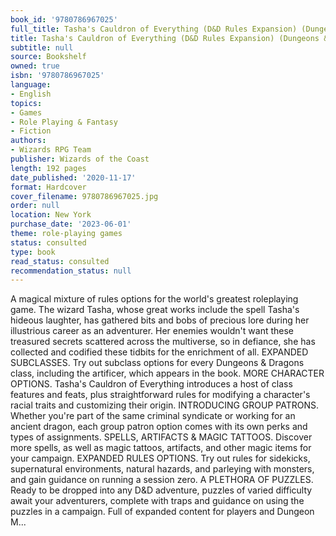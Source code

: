 ```yaml
---
book_id: '9780786967025'
full_title: Tasha's Cauldron of Everything (D&D Rules Expansion) (Dungeons & Dragons)
title: Tasha's Cauldron of Everything (D&D Rules Expansion) (Dungeons & Dragons)
subtitle: null
source: Bookshelf
owned: true
isbn: '9780786967025'
language:
- English
topics:
- Games
- Role Playing & Fantasy
- Fiction
authors:
- Wizards RPG Team
publisher: Wizards of the Coast
length: 192 pages
date_published: '2020-11-17'
format: Hardcover
cover_filename: 9780786967025.jpg
order: null
location: New York
purchase_date: '2023-06-01'
theme: role-playing games
status: consulted
type: book
read_status: consulted
recommendation_status: null
---
```

A magical mixture of rules options for the world's greatest roleplaying game.
The wizard Tasha, whose great works include the spell Tasha's hideous laughter, has gathered bits and bobs of precious lore during her illustrious career as an adventurer. Her enemies wouldn't want these treasured secrets scattered across the multiverse, so in defiance, she has collected and codified these tidbits for the enrichment of all.
EXPANDED SUBCLASSES. Try out subclass options for every Dungeons & Dragons class, including the artificer, which appears in the book.
MORE CHARACTER OPTIONS. Tasha's Cauldron of Everything introduces a host of class features and feats, plus straightforward rules for modifying a character's racial traits and customizing their origin.
INTRODUCING GROUP PATRONS. Whether you're part of the same criminal syndicate or working for an ancient dragon, each group patron option comes with its own perks and types of assignments.
SPELLS, ARTIFACTS & MAGIC TATTOOS. Discover more spells, as well as magic tattoos, artifacts, and other magic items for your campaign.
EXPANDED RULES OPTIONS. Try out rules for sidekicks, supernatural environments, natural hazards, and parleying with monsters, and gain guidance on running a session zero.
A PLETHORA OF PUZZLES. Ready to be dropped into any D&D adventure, puzzles of varied difficulty await your adventurers, complete with traps and guidance on using the puzzles in a campaign.
Full of expanded content for players and Dungeon M...
